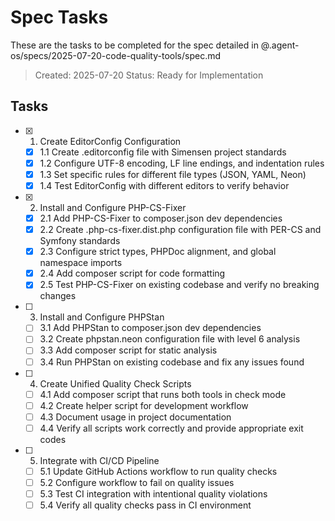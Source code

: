 # Spec Tasks

These are the tasks to be completed for the spec detailed in @.agent-os/specs/2025-07-20-code-quality-tools/spec.md

> Created: 2025-07-20
> Status: Ready for Implementation

## Tasks

- [x] 1. Create EditorConfig Configuration
  - [x] 1.1 Create .editorconfig file with Simensen project standards
  - [x] 1.2 Configure UTF-8 encoding, LF line endings, and indentation rules
  - [x] 1.3 Set specific rules for different file types (JSON, YAML, Neon)
  - [x] 1.4 Test EditorConfig with different editors to verify behavior

- [x] 2. Install and Configure PHP-CS-Fixer
  - [x] 2.1 Add PHP-CS-Fixer to composer.json dev dependencies
  - [x] 2.2 Create .php-cs-fixer.dist.php configuration file with PER-CS and Symfony standards
  - [x] 2.3 Configure strict types, PHPDoc alignment, and global namespace imports
  - [x] 2.4 Add composer script for code formatting
  - [x] 2.5 Test PHP-CS-Fixer on existing codebase and verify no breaking changes

- [ ] 3. Install and Configure PHPStan
  - [ ] 3.1 Add PHPStan to composer.json dev dependencies
  - [ ] 3.2 Create phpstan.neon configuration file with level 6 analysis
  - [ ] 3.3 Add composer script for static analysis
  - [ ] 3.4 Run PHPStan on existing codebase and fix any issues found

- [ ] 4. Create Unified Quality Check Scripts
  - [ ] 4.1 Add composer script that runs both tools in check mode
  - [ ] 4.2 Create helper script for development workflow
  - [ ] 4.3 Document usage in project documentation
  - [ ] 4.4 Verify all scripts work correctly and provide appropriate exit codes

- [ ] 5. Integrate with CI/CD Pipeline
  - [ ] 5.1 Update GitHub Actions workflow to run quality checks
  - [ ] 5.2 Configure workflow to fail on quality issues
  - [ ] 5.3 Test CI integration with intentional quality violations
  - [ ] 5.4 Verify all quality checks pass in CI environment